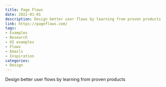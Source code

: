 ```yaml
---
title: Page Flows
date: 2022-01-01
description: Design better user flows by learning from proven products
link: https://pageflows.com/
tags: 
- Examples
- Research
- UI examples
- Flows
- Emails
- Inspiration
categories:
- Design
---
```


Design better user flows by learning from proven products